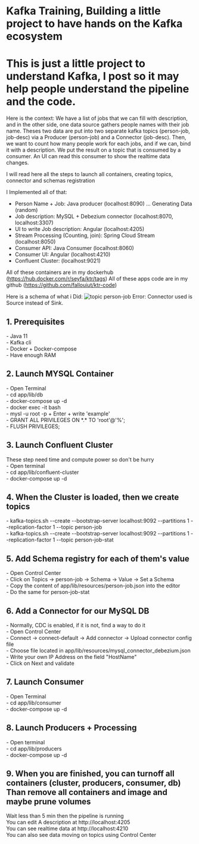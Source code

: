 <h1>Kafka Training, Building a little project to have hands on the Kafka ecosystem</h1>
<h1>This is just a little project to understand Kafka, I post so it may help people understand the pipeline and the code.</h1>

Here is the context: We have a list of jobs that we can fill with description, and in the other side, one data source gathers people names with their job name. Theses two data are put into two separate kafka topics (person-job, job-desc) via a Producer (person-job) and a Connector (job-desc).
Then, we want to count how many people work for each jobs, and if we can, bind it with a description. We put the result on a topic that is consumed by a consumer. An UI can read this consumer to show the realtime data changes.

I will read here all the steps to launch all containers, creating topics, connector and schemas registration

I Implemented all of that: 
 - Person Name + Job: Java producer (localhost:8090) ... Generating Data (random)
 - Job description: MySQL + Debezium connector (localhost:8070, localhost:3307)
 - UI to write Job description: Angular (localhost:4205)
 - Stream Processing (Counting, join): Spring Cloud Stream (localhost:8050)
 - Consumer API: Java Consumer (localhost:8060)
 - Consumer UI: Angular (localhost:4210)
 - Confluent Cluster: (localhost:9021)

All of these containers are in my dockerhub (https://hub.docker.com/r/seyfa/ktr/tags)
All of these apps code are in my github (https://github.com/fallouiut/ktr-code)

Here is a schema of what i Did: ![topic person-job](https://user-images.githubusercontent.com/23740922/147651888-721a3079-a7df-4f97-ae64-8d769cbe495e.png)
Error: Connector used is Source instead of Sink.


<h2>1. Prerequisites</h2>
  - Java 11 <br/>
  - Kafka cli <br/>
  - Docker + Docker-compose <br/>
  - Have enough RAM <br/>

<h2>2. Launch MYSQL Container</h2>
  - Open Terminal <br/>
  - cd app/lib/db <br/>
  - docker-compose up -d <br/>
  - docker exec -it <container_name> bash <br/>
  - mysl -u root -p + Enter + write 'example' <br/>
  - GRANT ALL PRIVILEGES ON *.* TO 'root'@'%'; <br/>
  - FLUSH PRIVILEGES;

<h2>3. Launch Confluent Cluster</h2>
These step need time and compute power so don't be hurry <br/>
  - Open terminal <br/>
  - cd app/lib/confluent-cluster <br/>
  - docker-compose up -d

<h2>4. When the Cluster is loaded, then we create topics</h2>
  - kafka-topics.sh --create --bootstrap-server localhost:9092 --partitions 1 --replication-factor 1 --topic person-job <br/>
  - kafka-topics.sh --create --bootstrap-server localhost:9092 --partitions 1 --replication-factor 1 --topic person-job-stat <br/>

<h2>5. Add Schema registry for each of them's value</h2>
  - Open Control Center <br/>
  - Click on Topics -> person-job -> Schema -> Value -> Set a Schema <br/>
  - Copy the content of app/lib/resources/person-job.json into the editor <br/>
  - Do the same for person-job-stat

<h2>6. Add a Connector for our MySQL DB</h2>
  - Normally, CDC is enabled, if it is not, find a way to do it <br/>
  - Open Control Center <br/>
  - Connect -> connect-default -> Add connector -> Upload connector config file <br/>
  - Choose file located in app/lib/resources/mysql_connector_debezium.json <br/>
  - Write your own IP Address on the field "HostName" <br/>
  - Click on Next and validate

<h2>7. Launch Consumer</h2>
  - Open Terminal <br/>
  - cd app/lib/consumer <br/>
  - docker-compose up -d

<h2>8. Launch Producers + Processing</h2>
  - Open terminal <br/>
  - cd app/lib/producers <br/>
  - docker-compose up -d

<h2>9. When you are finished, you can turnoff all containers (cluster, producers, consumer, db) Than remove all containers and image and maybe prune volumes</h2>

Wait less than 5 min then the pipeline is running <br/>
You can edit A description at http://localhost:4205 <br/>
You can see realtime data at http://localhost:4210 <br/>
You can also see data moving on topics using Control Center
